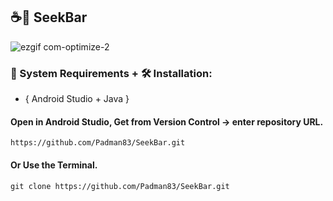 ## ☕📱 SeekBar

![ezgif com-optimize-2](https://user-images.githubusercontent.com/45048950/94834361-ddc59c00-0442-11eb-9808-4c8e1f5a0ed0.gif)

### 🧰 System Requirements + 🛠️ Installation:

* { Android Studio + Java }

#### Open in Android Studio, Get from Version Control -> enter repository URL.

```
https://github.com/Padman83/SeekBar.git
```

#### Or Use the Terminal.

```
git clone https://github.com/Padman83/SeekBar.git
